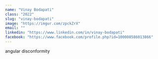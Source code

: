```yaml
---
name: "Vinay Bodapati"
class: "2022"
slug: "vinay-bodapati"
image: "https://imgur.com/zpckZrX"
email: ""
linkedin: "https://www.linkedin.com/in/vinay-bodapati"
facebook: "https://www.facebook.com/profile.php?id=100008586013866"
---
```

angular disconformity